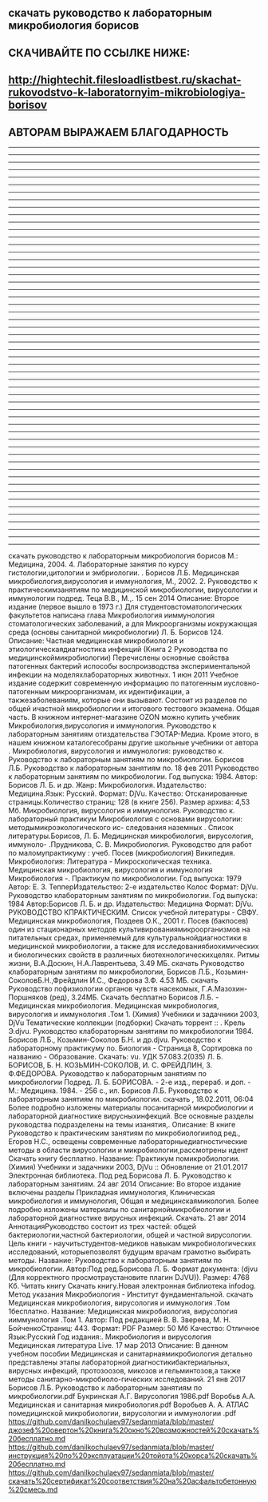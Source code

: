 скачать руководство к лабораторным микробиология борисов
--------------------------------------------------
СКАЧИВАЙТЕ ПО ССЫЛКЕ НИЖЕ:
--------------------------------------------------
http://hightechit.filesloadlistbest.ru/skachat-rukovodstvo-k-laboratornyim-mikrobiologiya-borisov
--------------------------------------------------
АВТОРАМ ВЫРАЖАЕМ БЛАГОДАРНОСТЬ
--------------------------------------------------
--------------------------------------------------
--------------------------------------------------
--------------------------------------------------
--------------------------------------------------
--------------------------------------------------
--------------------------------------------------
--------------------------------------------------
--------------------------------------------------
--------------------------------------------------
--------------------------------------------------
--------------------------------------------------
--------------------------------------------------
--------------------------------------------------
--------------------------------------------------
--------------------------------------------------
--------------------------------------------------
--------------------------------------------------
--------------------------------------------------
--------------------------------------------------
--------------------------------------------------
--------------------------------------------------
--------------------------------------------------
--------------------------------------------------
--------------------------------------------------
--------------------------------------------------
--------------------------------------------------
--------------------------------------------------
--------------------------------------------------
--------------------------------------------------
--------------------------------------------------
--------------------------------------------------
--------------------------------------------------
--------------------------------------------------
--------------------------------------------------
--------------------------------------------------
--------------------------------------------------
--------------------------------------------------
--------------------------------------------------
--------------------------------------------------
--------------------------------------------------
--------------------------------------------------
--------------------------------------------------
--------------------------------------------------
--------------------------------------------------
--------------------------------------------------
--------------------------------------------------
--------------------------------------------------
--------------------------------------------------
--------------------------------------------------
--------------------------------------------------
--------------------------------------------------
--------------------------------------------------
--------------------------------------------------
--------------------------------------------------
скачать руководство к лабораторным микробиология борисов М.: Медицина, 2004. 4. Лабораторные занятия по курсу гистологии,цитологии и эмбриологии. . Борисов Л.Б. Медицинская микробиология,вирусология и иммунология, М., 2002. 2.  Руководство к практическимзанятиям по медицинской микробиологии, вирусологии и иммунологии подред. Теца В.В., М.,. 15 сен 2014  Описание: Второе издание (первое вышло в 1973 г.)  Для студентовстоматологических факультетов написана глава Микробиология ииммунология стоматологических заболеваний, а для  Микроорганизмы иокружающая среда (основы санитарной микробиологии) Л. Б. Борисов 124. Описание: Частная медицинская микробиология и этиологическаядиагностика инфекций (Книга 2 Руководства по медицинскоймикробиологии)  Перечислены основные свойства патогенных бактерий испособы воспроизводства экспериментальной инфекции на моделяхлабораторных животных. 1 июн 2011  Учебное издание содержит современную информацию по патогенным иусловно-патогенным микроорганизмам, их идентификации, а такжезаболеваниям, которые они вызывают. Состоит из разделов по общей ичастной микробиологии и итогового тестового экзамена. Общая часть. В книжном интернет-магазине OZON можно купить учебник Микробиология,вирусология и иммунология. Руководство к лабораторным занятиям отиздательства ГЭОТАР-Медиа. Кроме этого, в нашем книжном каталогесобраны другие школьные учебники от автора . Микробиология, вирусология и иммунология: руководство к. Руководство к лабораторным занятиям по микробиологии. Борисов Л.Б. Руководство к лабораторным занятиям по. 18 фев 2011  Руководство к лабораторным занятиям по микробиологии. Год выпуска: 1984. Автор: Борисов Л. Б. и др. Жанр: Микробиология. Издательство: Медицина.Язык: Русский. Формат: DjVu. Качество: Отсканированные страницы.Количество страниц: 128 (в книге 256). Размер архива: 4,53 Мб. Микробиология, вирусология и иммунология. Руководство к. лабораторный практикум Микробиология с основами вирусологии: методымикроэкологического ис- следования наземных . Список литературы.Борисов, Л. Б. Медицинская микробиология, вирусология, иммуноло- .Прудникова, С. В. Микробиология. Руководство для работ по маломупрактикуму : учеб. Посев (микробиология)  Википедия. Микробиология: Литература - Микроскопическая техника. Медицинская микробиология, вирусология и иммунология
Микробиология -. Практикум по микробиологии. Год выпуска: 1979 Автор: Е. З. ТепперИздательство: 2-е издательство Колос Формат: DjVu. Руководство клабораторным занятиям по микробиологии. Год выпуска: 1984 Автор:Борисов Л. Б. и др. Издательство: Медицина Формат: DjVu. РУКОВОДСТВО КПРАКТИЧЕСКИМ. Список учебной литературы - СВФУ. Медицинская микробиология, Поздеев О.К., 2001 г. Посев (бакпосев)  один из стационарных методов культивированиямикроорганизмов на питательных средах, применяемый для культуральнойдиагностики в медицинской микробиологии, а также для исследованиябиохимических и биологических свойств в различных биотехнологическихцелях. Ритмы жизни, В.А.Доскин, Н.А.Лаврентьева, 3.49 МБ. скачать  Руководство клабораторным занятиям по микробиологии, Борисов Л.Б., Козьмин-СоколовБ.Н.,Фрейдлин И.С., Федорова З.Ф. 4.53 МБ. скачать  Руководство пофизиологии органов чувств насекомых, Г.А.Мазохин-Поршняков (ред), 3.24МБ. Скачать бесплатно Борисов Л.Б. - Медицинская микробиология. Медицинская микробиология, вирусология и иммунология .Том 1. (Химия) Учебники и задачники 2003, DjVu  Тематические коллекции (подборки)  Скачать торрент :: .  Крель Э.djvu. Руководство клабораторным занятиям по микробиологии 1984. Борисов Л.Б., Козьмин-Соколов Б.Н. и др.djvu. Руководство к лабораторному практикуму по. Биология - Страница 8, Cортировка по названию - Образование. Скачать: vu. УДК 57.083.2(035) Л. Б. БОРИСОВ, Б. Н. КОЗЬМИН-СОКОЛОВ, И. С. ФРЕЙДЛИН, 3. Ф.ФЕДОРОВА. Руководство к лабораторным занятиям по микробиологии Подред. Л. Б. БОРИСОВА. - 2-е изд., перераб. и доп. - М.: Медицина. 1984. - 256 с., ил. Борисов Л.Б. Руководство к лабораторным занятиям по микробиологии.  скачать , 18.02.2011, 06:04  Более подробно изложены материалы посанитарной микробиологии и лабораторной диагностике вирусныхинфекций. Все основные разделы руководства подразделены на темы изанятия,. Описание: В книге Руководство к практическим занятиям по микробиологиипод ред., Егоров Н.С., освещены современные лабораторныедиагностические методы в области вирусологии и микробиологии,рассмотрены идент Скачать книгу бесплатно. Название: Практикум помикробиологии. (Химия) Учебники и задачники 2003, DjVu ::
Обновление от 21.01.2017  Электронная библиотека. Под ред.Борисова Л. Б.  Руководство к лабораторным занятиям. 24 авг 2014  Описание: Во второе издание включены разделы Прикладная иммунология, Клиническая микробиология и иммунология, Общая и медицинскаямикология. Более подробно изложены материалы по санитарноймикробиологии и лабораторной диагностике вирусных инфекций. Скачать. 21 авг 2014  АннотацияРуководство состоит из трех частей: общей бактериологии,частной бактериологии, общей и частной вирусологии. Цель книги - научитьстудентов-медиков навыкам микробиологических исследований, которыепозволят будущим врачам грамотно выбирать методы. Название: Руководство к лабораторным занятиям по микробиологии. Автор:Под ред.Борисова Л. Б. Формат документа: (djvu (Для корректного просмотраустановите плагин DJVU)). Размер: 4768 Кб. Читать книгу Скачать книгу.Новая электронная библиотека  infodog. Метод указания Микробиология - Институт фундаментальной. скачать Медицинская микробиология, вирусология и иммунология .Том 1бесплатно. Название: Медицинская микробиология, вирусология ииммунология .Том 1. Автор: Под редакцией В. В. Зверева, М. Н. БойченкоСтраниц: 443. Формат: PDF Размер: 50 Мб Качество: Отличное Язык:Русский Год издания:. Микробиология и вирусология  Медицинская литература Live. 17 мар 2013  Описание: В данном учебном пособии Медицинская и санитарнаямикробиология детально представлены этапы лабораторной диагностикибактериальных, вирусных инфекций, протозоозов, микозов и гельминтозов,а также методы санитарно-микробиоло-гических исследований. 21 янв 2017  Борисов Л.Б.  Руководство к лабораторным занятиям по микробиологии.pdf  Букринская А.Г.  Вирусология  1986.pdf  Воробьв А.А. Медицинская и санитарная микробиология.pdf  Воробьев А. А. АТЛАС помедицинской микробиологии, вирусологии и иммунологии .pdf
https://github.com/danilkochulaev97/sedanmiata/blob/master/джозеф%20овертон%20книга%20окно%20возможностей%20скачать%20бесплатно.md
https://github.com/danilkochulaev97/sedanmiata/blob/master/инструкция%20по%20эксплуатации%20тойота%20корса%20скачать%20бесплатно.md
https://github.com/danilkochulaev97/sedanmiata/blob/master/скачать%20сертификат%20соответствия%20на%20асфальтобетонную%20смесь.md